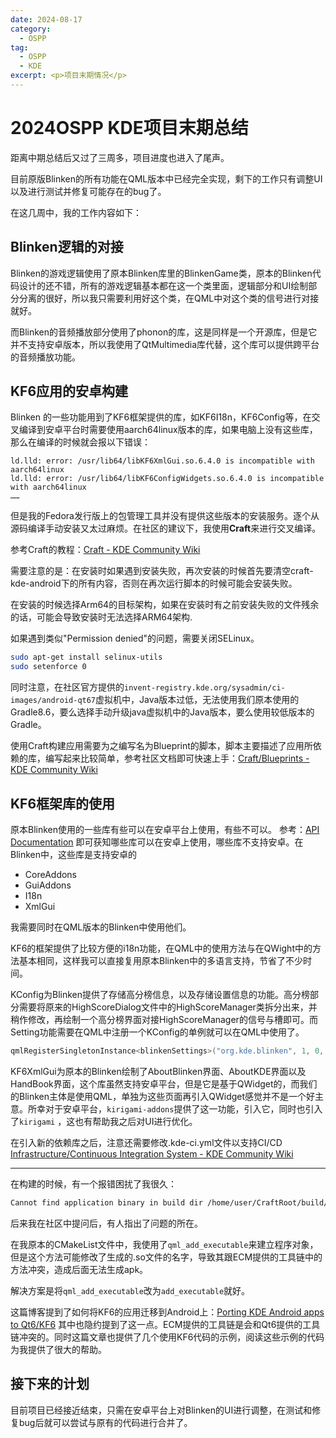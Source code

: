 ```yaml
---
date: 2024-08-17
category:
  - OSPP
tag:
  - OSPP
  - KDE
excerpt: <p>项目末期情况</p>
---
```


# 2024OSPP KDE项目末期总结

距离中期总结后又过了三周多，项目进度也进入了尾声。

目前原版Blinken的所有功能在QML版本中已经完全实现，剩下的工作只有调整UI以及进行测试并修复可能存在的bug了。

在这几周中，我的工作内容如下：

## Blinken逻辑的对接

Blinken的游戏逻辑使用了原本Blinken库里的BlinkenGame类，原本的Blinken代码设计的还不错，所有的游戏逻辑基本都在这一个类里面，逻辑部分和UI绘制部分分离的很好，所以我只需要利用好这个类，在QML中对这个类的信号进行对接就好。

而Blinken的音频播放部分使用了phonon的库，这是同样是一个开源库，但是它并不支持安卓版本，所以我使用了QtMultimedia库代替，这个库可以提供跨平台的音频播放功能。


## KF6应用的安卓构建

Blinken 的一些功能用到了KF6框架提供的库，如KF6I18n，KF6Config等，在交叉编译到安卓平台时需要使用aarch64linux版本的库，如果电脑上没有这些库，那么在编译的时候就会报以下错误：
```shell
ld.lld: error: /usr/lib64/libKF6XmlGui.so.6.4.0 is incompatible with aarch64linux
ld.lld: error: /usr/lib64/libKF6ConfigWidgets.so.6.4.0 is incompatible with aarch64linux
……
```

但是我的Fedora发行版上的包管理工具并没有提供这些版本的安装服务。逐个从源码编译手动安装又太过麻烦。在社区的建议下，我使用**Craft**来进行交叉编译。

参考Craft的教程：[Craft - KDE Community Wiki](https://community.kde.org/Craft)

需要注意的是：在安装时如果遇到安装失败，再次安装的时候首先要清空craft-kde-android下的所有内容，否则在再次运行脚本的时候可能会安装失败。

在安装的时候选择Arm64的目标架构，如果在安装时有之前安装失败的文件残余的话，可能会导致安装时无法选择ARM64架构.

如果遇到类似"Permission denied"的问题，需要关闭SELinux。
```bash
sudo apt-get install selinux-utils
sudo setenforce 0
```

同时注意，在社区官方提供的`invent-registry.kde.org/sysadmin/ci-images/android-qt67`虚拟机中，Java版本过低，无法使用我们原本使用的Gradle8.6，要么选择手动升级java虚拟机中的Java版本，要么使用较低版本的Gradle。

使用Craft构建应用需要为之编写名为Blueprint的脚本，脚本主要描述了应用所依赖的库，编写起来比较简单，参考社区文档即可快速上手：[Craft/Blueprints - KDE Community Wiki](https://community.kde.org/Craft/Blueprints)

## KF6框架库的使用

原本Blinken使用的一些库有些可以在安卓平台上使用，有些不可以。
参考：[API Documentation](https://api.kde.org/frameworks/index.html) 即可获知哪些库可以在安卓上使用，哪些库不支持安卓。在Blinken中，这些库是支持安卓的
- CoreAddons 
- GuiAddons 
- I18n 
- XmlGui 

我需要同时在QML版本的Blinken中使用他们。

KF6的框架提供了比较方便的i18n功能，在QML中的使用方法与在QWight中的方法基本相同，这样我可以直接复用原本Blinken中的多语言支持，节省了不少时间。

KConfig为Blinken提供了存储高分榜信息，以及存储设置信息的功能。高分榜部分需要将原来的HighScoreDialog文件中的HighScoreManager类拆分出来，并稍作修改，再绘制一个高分榜界面对接HighScoreManager的信号与槽即可。而Setting功能需要在QML中注册一个KConfig的单例就可以在QML中使用了。
```C++
qmlRegisterSingletonInstance<blinkenSettings>("org.kde.blinken", 1, 0, "BlinkenSettings", blinkenSettings::self());
```

KF6XmlGui为原本的Blinken绘制了AboutBlinken界面、AboutKDE界面以及HandBook界面，这个库虽然支持安卓平台，但是它是基于QWidget的，而我们的Blinken主体是使用QML，单独为这些页面再引入QWidget感觉并不是一个好主意。所幸对于安卓平台，`kirigami-addons`提供了这一功能，引入它，同时也引入了`kirigami` ，这也有帮助我之后对UI进行优化。

在引入新的依赖库之后，注意还需要修改.kde-ci.yml文件以支持CI/CD
[Infrastructure/Continuous Integration System - KDE Community Wiki](https://community.kde.org/Infrastructure/Continuous_Integration_System)

---

在构建的时候，有一个报错困扰了我很久：

```bash
Cannot find application binary in build dir /home/user/CraftRoot/build/kde/applications/blinken/work/build/src/android-build//libs/arm64-v8a/libappBlinkenQML_[arm64-v8a.so](http://arm64-v8a.so/). ninja: build stopped: subcommand failed.
```
后来我在社区中提问后，有人指出了问题的所在。

在我原本的CMakeList文件中，我使用了`qml_add_executable`来建立程序对象，但是这个方法可能修改了生成的.so文件的名字，导致其跟ECM提供的工具链中的方法冲突，造成后面无法生成apk。

解决方案是将`qml_add_executable`改为`add_executable`就好。

这篇博客提到了如何将KF6的应用迁移到Android上：[Porting KDE Android apps to Qt6/KF6](https://www.volkerkrause.eu/2023/11/11/kf6-porting-android-apps.html) 其中也隐约提到了这一点。ECM提供的工具链是会和Qt6提供的工具链冲突的。同时这篇文章也提供了几个使用KF6代码的示例，阅读这些示例的代码为我提供了很大的帮助。


## 接下来的计划

目前项目已经接近结束，只需在安卓平台上对Blinken的UI进行调整，在测试和修复bug后就可以尝试与原有的代码进行合并了。